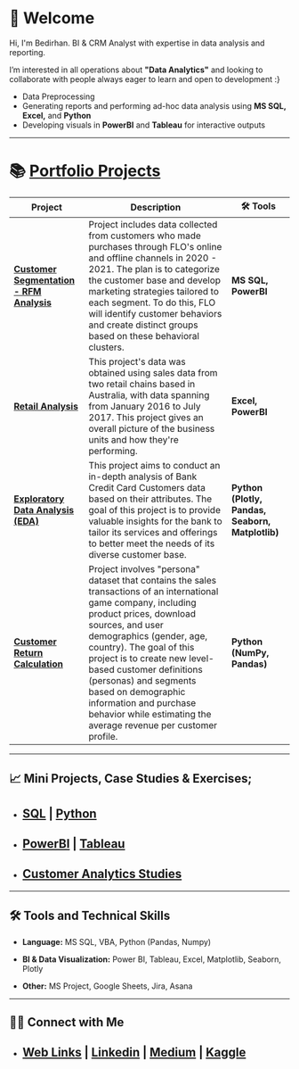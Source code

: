 
# 👋 Welcome

Hi, I'm Bedirhan. BI & CRM Analyst with expertise in data analysis and reporting. 

I’m interested in all operations about **"Data Analytics"** and looking to collaborate with people always eager to learn and open to development :}

- Data Preprocessing 
- Generating reports and performing ad-hoc data analysis using **MS SQL, Excel,** and **Python**
- Developing visuals in **PowerBI** and **Tableau** for interactive outputs

-------------------------------------------------------------------


# 📚 [Portfolio Projects](https://github.com/BedirK/Portfolio-Projects)

|  Project | Description | 🛠️ Tools |
|------------|------------------|----------------|
| **[Customer Segmentation - RFM Analysis](https://github.com/BedirK/Portfolio-Projects/tree/main/Customer%20Segmentation/RFM%20Analysis%20End-to-End/FLO)** | Project includes data collected from customers who made purchases through FLO's online and offline channels in 2020 - 2021. The plan is to categorize the customer base and develop marketing strategies tailored to each segment. To do this, FLO will identify customer behaviors and create distinct groups based on these behavioral clusters.  | **MS SQL, PowerBI** |
| **[Retail Analysis](https://github.com/BedirK/Portfolio-Projects/tree/main/Retail%20Analysis)** | This project's data was obtained using sales data from two retail chains based in Australia, with data spanning from January 2016 to July 2017. This project gives an overall picture of the business units and how they're performing. | **Excel, PowerBI**|
| **[Exploratory Data Analysis (EDA)](https://github.com/BedirK/Portfolio-Projects/tree/main/Bank%20Credit%20Card%20User's%20-%20Exploratory%20Data%20Analysis%20(EDA))** | This project aims to conduct an in-depth analysis of Bank Credit Card Customers data based on their attributes. The goal of this project is to provide valuable insights for the bank to tailor its services and offerings to better meet the needs of its diverse customer base. | **Python (Plotly, Pandas, Seaborn, Matplotlib)**|
| **[Customer Return Calculation](https://github.com/BedirK/Portfolio-Projects/tree/main/Customer%20Return%20Calculation)** | Project involves "persona" dataset that contains the sales transactions of an international game company, including product prices, download sources, and user demographics (gender, age, country). The goal of this project is to create new level-based customer definitions (personas) and segments based on demographic information and purchase behavior while estimating the average revenue per customer profile. | **Python (NumPy, Pandas)**|

-------------------------------------------------------------------

## 📈 Mini Projects, Case Studies & Exercises;

- ## **[SQL](https://github.com/BedirK/SQL-Projects-Studies) | [Python](https://github.com/BedirK/Python-Projects/tree/main)**
- ## **[PowerBI](https://github.com/BedirK/PowerBI-Projects) | [Tableau](https://github.com/BedirK/Tableau-Projects)**
- ## **[Customer Analytics Studies](https://github.com/BedirK/Customer-Analytics)**

-------------------------------------------------------------------
  
## 🛠️ Tools and Technical Skills

   - **Language:** MS SQL, VBA, Python (Pandas, Numpy)
   
   - **BI & Data Visualization:** Power BI, Tableau, Excel, Matplotlib, Seaborn, Plotly
   
   - **Other:** MS Project, Google Sheets, Jira, Asana
-------------------------------------------------------------------

## 👋🏻 Connect with Me

- ## **[Web Links](https://linktr.ee/bdrhn) | [Linkedin](https://www.linkedin.com/in/bedirhankelez/) | [Medium](https://medium.com/@bedir_) | [Kaggle](https://www.kaggle.com/bedirhankelez)**
